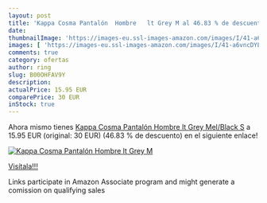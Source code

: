 ```yaml
---
layout: post
title: 'Kappa Cosma Pantalón  Hombre   lt Grey M al 46.83 % de descuento'
date: 
thumbnailImage: 'https://images-eu.ssl-images-amazon.com/images/I/41-a6vncDYL._SL200_.jpg'
images: [ 'https://images-eu.ssl-images-amazon.com/images/I/41-a6vncDYL._SL200_.jpg' ]
comments: true
category: ofertas
author: ring
slug: B00OHFAV9Y
description:
actualPrice: 15.95 EUR
comparePrice: 30 EUR
inStock: true
---
```


Ahora mismo tienes [Kappa Cosma Pantalón  Hombre   lt Grey Mel/Black   S](https://www.amazon.es/dp/B00OHFAV9Y/?tag=tolees-21) a 15.95 EUR (original: 30 EUR) (46.83 %  de descuento) en el siguiente enlace!

[![Kappa Cosma Pantalón  Hombre   lt Grey M](https://images-eu.ssl-images-amazon.com/images/I/41-a6vncDYL._SL200_.jpg)](https://www.amazon.es/dp/B00OHFAV9Y/?tag=tolees-21)

[Visítala!!!](https://www.amazon.es/dp/B00OHFAV9Y/?tag=tolees-21)

Links participate in Amazon Associate program and might generate a comission on qualifying sales
